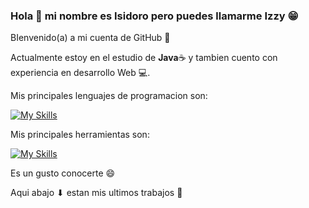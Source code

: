 ### Hola 👋 mi nombre es Isidoro pero puedes llamarme Izzy 😁

BIenvenido(a) a mi cuenta de GitHub 🙌

Actualmente estoy en el estudio de **Java**☕ y tambien cuento con experiencia en desarrollo Web 💻.

Mis principales lenguajes de programacion son:

[![My Skills](https://skills.thijs.gg/icons?i=html,css,js,java,cpp,mysql&theme=dark)](https://github.com/IzzyGrant)

Mis principales herramientas son:

[![My Skills](https://skills.thijs.gg/icons?i=git,github,linux,vscode,arduino,androidstudio&theme=dark)](https://github.com/IzzyGrant)

Es un gusto conocerte 😄

Aqui abajo ⬇ estan mis ultimos trabajos 🤗


<!--
**IzzyGrant/IzzyGrant** is a ✨ _special_ ✨ repository because its `README.md` (this file) appears on your GitHub profile.

Here are some ideas to get you started:

- 🔭 I’m currently working on ...
- 🌱 I’m currently learning ...
- 👯 I’m looking to collaborate on ...
- 🤔 I’m looking for help with ...
- 💬 Ask me about ...
- 📫 How to reach me: ...
- 😄 Pronouns: ...
- ⚡ Fun fact: ...
-->
